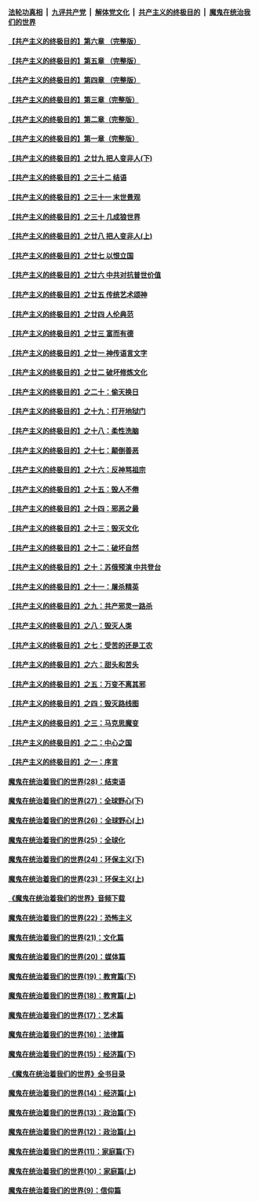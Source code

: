 

####  [法轮功真相](../../../../basic/blob/master/README.md?t=04270731) &nbsp;|&nbsp; [九评共产党](../../../../9ping.md/blob/master/README.md?t=04270731) &nbsp;|&nbsp; [解体党文化](../../../../jtdwh.md/blob/master/README.md?t=04270731)  &nbsp;|&nbsp; [共产主义的终极目的](../../../../gczydzjmd.md/blob/master/README.md?t=04270731) &nbsp;|&nbsp; [魔鬼在统治我们的世界](../../../../mgztzwmdsj.md/blob/master/README.md?t=04270731) 

#### [【共产主义的终极目的】第六章 （完整版）](../pages/nsc422/n11428913.md?t=04270731) 

#### [【共产主义的终极目的】第五章 （完整版）](../pages/nsc422/n11428912.md?t=04270731) 

#### [【共产主义的终极目的】第四章 （完整版）](../pages/nsc422/n11428907.md?t=04270731) 

#### [【共产主义的终极目的】第三章（完整版）](../pages/nsc422/n11428848.md?t=04270731) 

#### [【共产主义的终极目的】第二章（完整版）](../pages/nsc422/n11428831.md?t=04270731) 

#### [【共产主义的终极目的】第一章（完整版）](../pages/nsc422/n11417651.md?t=04270731) 

#### [【共产主义的终极目的】之廿九 把人变非人(下)](../pages/nsc422/n11344140.md?t=04270731) 

#### [【共产主义的终极目的】之三十二 结语](../pages/nsc422/n11360535.md?t=04270731) 

#### [【共产主义的终极目的】之三十一 末世景观](../pages/nsc422/n11351129.md?t=04270731) 

#### [【共产主义的终极目的】之三十 几成狼世界](../pages/nsc422/n11348280.md?t=04270731) 

#### [【共产主义的终极目的】之廿八 把人变非人(上)](../pages/nsc422/n11340492.md?t=04270731) 

#### [【共产主义的终极目的】之廿七 以恨立国](../pages/nsc422/n11336944.md?t=04270731) 

#### [【共产主义的终极目的】之廿六 中共对抗普世价值](../pages/nsc422/n11324785.md?t=04270731) 

#### [【共产主义的终极目的】之廿五 传统艺术颂神](../pages/nsc422/n11296396.md?t=04270731) 

#### [【共产主义的终极目的】之廿四 人伦典范](../pages/nsc422/n11296397.md?t=04270731) 

#### [【共产主义的终极目的】之廿三 富而有德](../pages/nsc422/n11283598.md?t=04270731) 

#### [【共产主义的终极目的】之廿一 神传语言文字](../pages/nsc422/n11263265.md?t=04270731) 

#### [【共产主义的终极目的】之廿二 破坏修炼文化](../pages/nsc422/n11245728.md?t=04270731) 

#### [【共产主义的终极目的】之二十：偷天换日](../pages/nsc422/n11238846.md?t=04270731) 

#### [【共产主义的终极目的】之十九：打开地狱门](../pages/nsc422/n11206376.md?t=04270731) 

#### [【共产主义的终极目的】之十八：柔性洗脑](../pages/nsc422/n11199994.md?t=04270731) 

#### [【共产主义的终极目的】之十七：颠倒善恶](../pages/nsc422/n11179782.md?t=04270731) 

#### [【共产主义的终极目的】之十六：反神骂祖宗](../pages/nsc422/n11166798.md?t=04270731) 

#### [【共产主义的终极目的】之十五：毁人不倦](../pages/nsc422/n11166792.md?t=04270731) 

#### [【共产主义的终极目的】之十四：邪恶之最](../pages/nsc422/n11150249.md?t=04270731) 

#### [【共产主义的终极目的】之十三：毁灭文化](../pages/nsc422/n11135227.md?t=04270731) 

#### [【共产主义的终极目的】之十二：破坏自然](../pages/nsc422/n11135214.md?t=04270731) 

#### [【共产主义的终极目的】之十：苏俄预演 中共登台](../pages/nsc422/n11118424.md?t=04270731) 

#### [【共产主义的终极目的】之十一：屠杀精英](../pages/nsc422/n11118442.md?t=04270731) 

#### [【共产主义的终极目的】之九：共产邪灵一路杀](../pages/nsc422/n11114139.md?t=04270731) 

#### [【共产主义的终极目的】之八：毁灭人类](../pages/nsc422/n11108503.md?t=04270731) 

#### [【共产主义的终极目的】之七：受苦的还是工农](../pages/nsc422/n11101809.md?t=04270731) 

#### [【共产主义的终极目的】之六：甜头和苦头](../pages/nsc422/n11096971.md?t=04270731) 

#### [【共产主义的终极目的】之五：万变不离其邪](../pages/nsc422/n11091285.md?t=04270731) 

#### [【共产主义的终极目的】之四：毁灭路线图](../pages/nsc422/n11086284.md?t=04270731) 

#### [【共产主义的终极目的】之三：马克思魔变](../pages/nsc422/n11061941.md?t=04270731) 

#### [【共产主义的终极目的】之二：中心之国](../pages/nsc422/n11047728.md?t=04270731) 

#### [【共产主义的终极目的】之一：序言](../pages/nsc422/n11086077.md?t=04270731) 

#### [魔鬼在统治着我们的世界(28)：结束语](../pages/nsc422/n10936246.md?t=04270731) 

#### [魔鬼在统治着我们的世界(27)：全球野心(下)](../pages/nsc422/n10928319.md?t=04270731) 

#### [魔鬼在统治着我们的世界(26)：全球野心(上)](../pages/nsc422/n10900318.md?t=04270731) 

#### [魔鬼在统治着我们的世界(25)：全球化](../pages/nsc422/n10788205.md?t=04270731) 

#### [魔鬼在统治着我们的世界(24)：环保主义(下)](../pages/nsc422/n10695307.md?t=04270731) 

#### [魔鬼在统治着我们的世界(23)：环保主义(上)](../pages/nsc422/n10688613.md?t=04270731) 

#### [《魔鬼在统治着我们的世界》音频下载](../pages/nsc422/n10635553.md?t=04270731) 

#### [魔鬼在统治着我们的世界(22)：恐怖主义](../pages/nsc422/n10614727.md?t=04270731) 

#### [魔鬼在统治着我们的世界(21)：文化篇](../pages/nsc422/n10597706.md?t=04270731) 

#### [魔鬼在统治着我们的世界(20)：媒体篇](../pages/nsc422/n10586579.md?t=04270731) 

#### [魔鬼在统治着我们的世界(19)：教育篇(下)](../pages/nsc422/n10564808.md?t=04270731) 

#### [魔鬼在统治着我们的世界(18)：教育篇(上)](../pages/nsc422/n10526970.md?t=04270731) 

#### [魔鬼在统治着我们的世界(17)：艺术篇](../pages/nsc422/n10499093.md?t=04270731) 

#### [魔鬼在统治着我们的世界(16)：法律篇](../pages/nsc422/n10485969.md?t=04270731) 

#### [魔鬼在统治着我们的世界(15)：经济篇(下)](../pages/nsc422/n10469975.md?t=04270731) 

#### [《魔鬼在统治着我们的世界》全书目录](../pages/nsc422/n10464261.md?t=04270731) 

#### [魔鬼在统治着我们的世界(14)：经济篇(上)](../pages/nsc422/n10457370.md?t=04270731) 

#### [魔鬼在统治着我们的世界(13)：政治篇(下)](../pages/nsc422/n10448270.md?t=04270731) 

#### [魔鬼在统治着我们的世界(12)：政治篇(上)](../pages/nsc422/n10444576.md?t=04270731) 

#### [魔鬼在统治着我们的世界(11)：家庭篇(下)](../pages/nsc422/n10440961.md?t=04270731) 

#### [魔鬼在统治着我们的世界(10)：家庭篇(上)](../pages/nsc422/n10435448.md?t=04270731) 

#### [魔鬼在统治着我们的世界(9)：信仰篇](../pages/nsc422/n10432159.md?t=04270731) 

